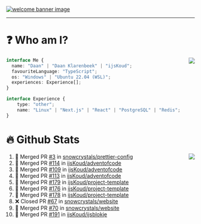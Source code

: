 <h1 align="center" style="display:none;"></h1>

<a href="https://ijskoud.dev/"><img src="https://cdn.ijskoud.dev/files/IIcds5oPKl.png" alt="welcome banner image" /></a>

---

# ❓ Who am I?

<img align="right" src="http://gh-stats.ijskoud.dev/api/top-langs?username=ijsKoud&cache_seconds=1800&layout=compact&hide_border=true&hide_rank=true&show_icons=true&theme=dark&title_color=ffffff&hide_border=true&locale=en" />

```typescript
interface Me {
  name: "Daan" | "Daan Klarenbeek" | "ijsKoud";
  favouriteLanguage: "TypeScript";
  os: "Windows" | "Ubuntu 22.04 (WSL)";
  experiences: Experience[];
}

interface Experience {
    type: "other";
    name: "Linux" | "Next.js" | "React" | "PostgreSQL" | "Redis";
}
```

# 🔥 Github Stats

<img align="right" src="http://gh-stats.ijskoud.dev/api? username=ijsKoud&cache_seconds=1800&hide_border=true&hide_rank=true&show_icons=true&theme=dark&title_color=ffffff&hide_border=true&locale=en">

<!--START_SECTION:activity-->
1. 🎉 Merged PR [#3](https://github.com/snowcrystals/prettier-config/pull/3) in [snowcrystals/prettier-config](https://github.com/snowcrystals/prettier-config)
2. 🎉 Merged PR [#114](https://github.com/ijsKoud/adventofcode/pull/114) in [ijsKoud/adventofcode](https://github.com/ijsKoud/adventofcode)
3. 🎉 Merged PR [#109](https://github.com/ijsKoud/adventofcode/pull/109) in [ijsKoud/adventofcode](https://github.com/ijsKoud/adventofcode)
4. 🎉 Merged PR [#113](https://github.com/ijsKoud/adventofcode/pull/113) in [ijsKoud/adventofcode](https://github.com/ijsKoud/adventofcode)
5. 🎉 Merged PR [#179](https://github.com/ijsKoud/project-template/pull/179) in [ijsKoud/project-template](https://github.com/ijsKoud/project-template)
6. 🎉 Merged PR [#176](https://github.com/ijsKoud/project-template/pull/176) in [ijsKoud/project-template](https://github.com/ijsKoud/project-template)
7. 🎉 Merged PR [#178](https://github.com/ijsKoud/project-template/pull/178) in [ijsKoud/project-template](https://github.com/ijsKoud/project-template)
8. ❌ Closed PR [#67](https://github.com/snowcrystals/website/pull/67) in [snowcrystals/website](https://github.com/snowcrystals/website)
9. 🎉 Merged PR [#70](https://github.com/snowcrystals/website/pull/70) in [snowcrystals/website](https://github.com/snowcrystals/website)
10. 🎉 Merged PR [#191](https://github.com/ijsKoud/ijsblokje/pull/191) in [ijsKoud/ijsblokje](https://github.com/ijsKoud/ijsblokje)
<!--END_SECTION:activity-->

<h1 align="center" style="display:none;"></h1>
